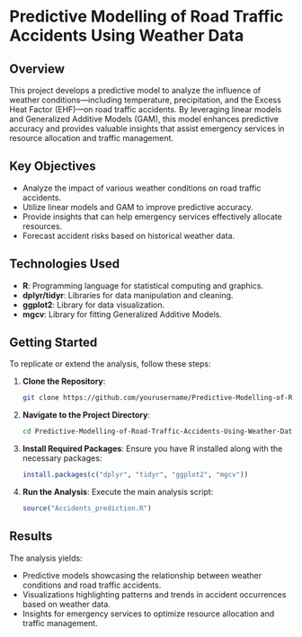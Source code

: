 # Predictive Modelling of Road Traffic Accidents Using Weather Data

## Overview

This project develops a predictive model to analyze the influence of weather conditions—including temperature, precipitation, and the Excess Heat Factor (EHF)—on road traffic accidents. By leveraging linear models and Generalized Additive Models (GAM), this model enhances predictive accuracy and provides valuable insights that assist emergency services in resource allocation and traffic management.

## Key Objectives

- Analyze the impact of various weather conditions on road traffic accidents.
- Utilize linear models and GAM to improve predictive accuracy.
- Provide insights that can help emergency services effectively allocate resources.
- Forecast accident risks based on historical weather data.

## Technologies Used

- **R**: Programming language for statistical computing and graphics.
- **dplyr/tidyr**: Libraries for data manipulation and cleaning.
- **ggplot2**: Library for data visualization.
- **mgcv**: Library for fitting Generalized Additive Models.

## Getting Started

To replicate or extend the analysis, follow these steps:

1. **Clone the Repository**:
   ```bash
   git clone https://github.com/yourusername/Predictive-Modelling-of-Road-Traffic-Accidents-Using-Weather-Data.git
   ```

2. **Navigate to the Project Directory**:
   ```bash
   cd Predictive-Modelling-of-Road-Traffic-Accidents-Using-Weather-Data
   ```

3. **Install Required Packages**:
   Ensure you have R installed along with the necessary packages:
   ```R
   install.packages(c("dplyr", "tidyr", "ggplot2", "mgcv"))
   ```

4. **Run the Analysis**:
   Execute the main analysis script:
   ```R
   source("Accidents_prediction.R")
   ```

## Results

The analysis yields:

- Predictive models showcasing the relationship between weather conditions and road traffic accidents.
- Visualizations highlighting patterns and trends in accident occurrences based on weather data.
- Insights for emergency services to optimize resource allocation and traffic management.
